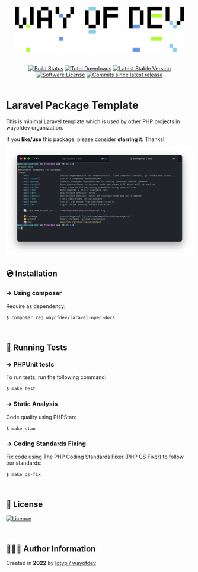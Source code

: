 <br>

<div align="center">
<img width="456" src="https://raw.githubusercontent.com/wayofdev/laravel-open-docs/master/assets/logo.gh-light-mode-only.png#gh-light-mode-only">
<img width="456" src="https://raw.githubusercontent.com/wayofdev/laravel-open-docs/master/assets/logo.gh-dark-mode-only.png#gh-dark-mode-only">
</div>


<br>

<br>

<div align="center">
<a href="https://github.com/wayofdev/laravel-open-docs/actions"><img alt="Build Status" src="https://img.shields.io/endpoint.svg?url=https%3A%2F%2Factions-badge.atrox.dev%2Fwayofdev%2Flaravel-open-docs%2Fbadge&style=flat-square"/></a>
<a href="https://packagist.org/packages/wayofdev/laravel-open-docs"><img src="https://img.shields.io/packagist/dt/wayofdev/laravel-open-docs?&style=flat-square" alt="Total Downloads"></a>
<a href="https://packagist.org/packages/wayofdev/laravel-open-docs"><img src="https://img.shields.io/packagist/v/wayofdev/laravel-open-docs?&style=flat-square" alt="Latest Stable Version"></a>
<a href="https://packagist.org/packages/wayofdev/laravel-open-docs"><img src="https://img.shields.io/packagist/l/wayofdev/laravel-open-docs?style=flat-square&color=blue" alt="Software License"/></a>
<a href="https://packagist.org/packages/wayofdev/laravel-open-docs"><img alt="Commits since latest release" src="https://img.shields.io/github/commits-since/wayofdev/laravel-open-docs/latest?style=flat-square"></a>
</div>

<br>

# Laravel Package Template

This is minimal Laravel template which is used by other PHP projects in wayofdev organization.

If you **like/use** this package, please consider **starring** it. Thanks!

![Screenshot](assets/screenshot.png)

## 💿 Installation

### → Using composer

Require as dependency:

```bash
$ composer req wayofdev/laravel-open-docs
```

<br>

## 🧪 Running Tests

### → PHPUnit tests

To run tests, run the following command:

```bash
$ make test
```

### → Static Analysis

Code quality using PHPStan:

```bash
$ make stan
```

### → Coding Standards Fixing

Fix code using The PHP Coding Standards Fixer (PHP CS Fixer) to follow our standards:

```bash
$ make cs-fix
```

<br>

## 🤝 License

[![Licence](https://img.shields.io/github/license/wayofdev/laravel-open-docs?style=for-the-badge&color=blue)](./LICENSE)

<br>

## 🙆🏼‍♂️ Author Information

Created in **2022** by [lotyp / wayofdev](https://github.com/wayofdev)

<br>

